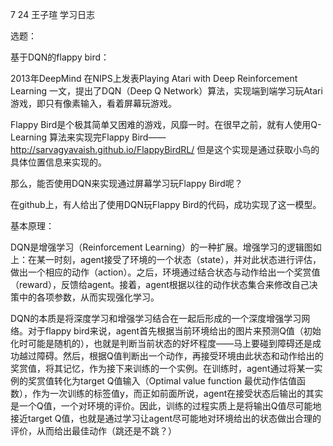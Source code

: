 7 24 王子瑄 学习日志

选题：

基于DQN的flappy bird：

2013年DeepMind 在NIPS上发表Playing Atari with Deep Reinforcement Learning 一文，提出了DQN（Deep Q Network）算法，实现端到端学习玩Atari游戏，即只有像素输入，看着屏幕玩游戏。

Flappy Bird是个极其简单又困难的游戏，风靡一时。在很早之前，就有人使用Q-Learning 算法来实现完Flappy Bird——http://sarvagyavaish.github.io/FlappyBirdRL/ 但是这个实现是通过获取小鸟的具体位置信息来实现的。

那么，能否使用DQN来实现通过屏幕学习玩Flappy Bird呢？

在github上，有人给出了使用DQN玩Flappy Bird的代码，成功实现了这一模型。

基本原理：

DQN是增强学习（Reinforcement Learning）的一种扩展。增强学习的逻辑图如上：在某一时刻，agent接受了环境的一个状态（state），并对此状态进行评估，做出一个相应的动作（action）。之后，环境通过结合状态与动作给出一个奖赏值（reward），反馈给agent。接着，agent根据以往的动作状态集合来修改自己决策中的各项参数，从而实现强化学习。

DQN的本质是将深度学习和增强学习结合在一起后形成的一个深度增强学习网络。对于flappy bird来说，agent首先根据当前环境给出的图片来预测Q值（初始化时可能是随机的），也就是判断当前状态的好坏程度——马上要碰到障碍还是成功越过障碍。然后，根据Q值判断出一个动作，再接受环境由此状态和动作给出的奖赏值，将其记忆，作为接下来训练的一个实例。在训练时，agent通过将某一实例的奖赏值转化为target Q值输入（Optimal value function 最优动作估值函数），作为一次训练的标签值y，而正如前面所说，agent在接受状态后输出的其实是一个Q值，一个对环境的评价。因此，训练的过程实质上是将输出Q值尽可能地接近target Q值，也就是通过学习让agent尽可能地对环境给出的状态做出合理的评价，从而给出最佳动作（跳还是不跳？）